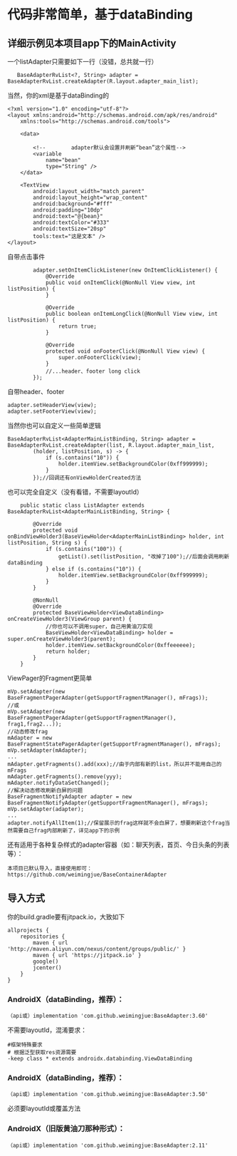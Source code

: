 # 代码非常简单，基于dataBinding

## 详细示例见本项目app下的MainActivity
一个listAdapter只需要如下一行（没错，总共就一行）
```
   BaseAdapterRvList<?, String> adapter = BaseAdapterRvList.createAdapter(R.layout.adapter_main_list);
```
当然，你的xml是基于dataBinding的
```
<?xml version="1.0" encoding="utf-8"?>
<layout xmlns:android="http://schemas.android.com/apk/res/android"
    xmlns:tools="http://schemas.android.com/tools">

    <data>

        <!--        adapter默认会设置并刷新“bean”这个属性-->
        <variable
            name="bean"
            type="String" />
    </data>

    <TextView
        android:layout_width="match_parent"
        android:layout_height="wrap_content"
        android:background="#fff"
        android:padding="10dp"
        android:text="@{bean}"
        android:textColor="#333"
        android:textSize="20sp"
        tools:text="这是文本" />
</layout>
```
自带点击事件
```
        adapter.setOnItemClickListener(new OnItemClickListener() {
            @Override
            public void onItemClick(@NonNull View view, int listPosition) {
            }

            @Override
            public boolean onItemLongClick(@NonNull View view, int listPosition) {
                return true;
            }

            @Override
            protected void onFooterClick(@NonNull View view) {
                super.onFooterClick(view);
            }
            //...header、footer long click
        });
```
自带header、footer
```
adapter.setHeaderView(view);
adapter.setFooterView(view);
```
当然你也可以自定义一些简单逻辑
```
BaseAdapterRvList<AdapterMainListBinding, String> adapter = BaseAdapterRvList.createAdapter(list, R.layout.adapter_main_list,
        (holder, listPosition, s) -> {
            if (s.contains("10")) {
                holder.itemView.setBackgroundColor(0xff999999);
            }
        });//回调还有onViewHolderCreated方法
```
也可以完全自定义（没有看错，不需要layoutId）
```
    public static class ListAdapter extends BaseAdapterRvList<AdapterMainListBinding, String> {

        @Override
        protected void onBindViewHolder3(BaseViewHolder<AdapterMainListBinding> holder, int listPosition, String s) {
            if (s.contains("100")) {
                getList().set(listPosition, "改掉了100");//后面会调用刷新dataBinding
            } else if (s.contains("10")) {
                holder.itemView.setBackgroundColor(0xff999999);
            }
        }

        @NonNull
        @Override
        protected BaseViewHolder<ViewDataBinding> onCreateViewHolder3(ViewGroup parent) {
            //你也可以不调用super，自己用黄油刀实现
            BaseViewHolder<ViewDataBinding> holder = super.onCreateViewHolder3(parent);
            holder.itemView.setBackgroundColor(0xffeeeeee);
            return holder;
        }
    }
```
ViewPager的Fragment更简单
```
mVp.setAdapter(new BaseFragmentPagerAdapter(getSupportFragmentManager(), mFrags));
//或
mVp.setAdapter(new BaseFragmentPagerAdapter(getSupportFragmentManager(), frag1,frag2...));
//动态修改frag
mAdapter = new BaseFragmentStatePagerAdapter(getSupportFragmentManager(), mFrags);
mVp.setAdapter(mAdapter);
...
mAdapter.getFragments().add(xxx);//由于内部有新的list，所以并不能用自己的mFrags
mAdapter.getFragments().remove(yyy);
mAdapter.notifyDataSetChanged();
//解决动态修改刷新白屏的问题
BaseFragmentNotifyAdapter adapter = new BaseFragmentNotifyAdapter(getSupportFragmentManager(), mFrags);
mVp.setAdapter(adapter);
...
adapter.notifyAllItem(1);//保留展示的frag这样就不会白屏了，想要刷新这个frag当然需要自己frag内部刷新了，详见app下的示例
```
还有适用于各种复杂样式的adapter容器（如：聊天列表，首页、今日头条的列表等）：
```
本项目已默认导入，直接使用即可：https://github.com/weimingjue/BaseContainerAdapter
```

## 导入方式
你的build.gradle要有jitpack.io，大致如下
```
allprojects {
    repositories {
        maven { url 'http://maven.aliyun.com/nexus/content/groups/public/' }
        maven { url 'https://jitpack.io' }
        google()
        jcenter()
    }
}
```

### AndroidX（dataBinding，推荐）：
`（api或）implementation 'com.github.weimingjue:BaseAdapter:3.60'`

不需要layoutId，混淆要求：
```
#框架特殊要求
# 根据泛型获取res资源需要
-keep class * extends androidx.databinding.ViewDataBinding
```
### AndroidX（dataBinding，推荐）：
`（api或）implementation 'com.github.weimingjue:BaseAdapter:3.50'`

必须要layoutId或覆盖方法
### AndroidX（旧版黄油刀那种形式）：
`（api或）implementation 'com.github.weimingjue:BaseAdapter:2.11'`
